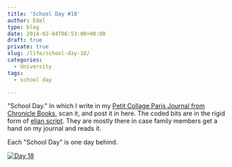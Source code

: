 ```yaml
---
title: 'School Day #18'
author: Edel
type: blog
date: 2014-02-04T06:53:00+00:00
draft: true
private: true
slug: /life/school-day-18/
categories:
  - University
tags:
  - school day

---
```

"School Day." In which I write in my [Petit Collage Paris Journal from Chronicle Books][1], scan it, and post it in here. The coded bits are in the rigid form of [elian script][2]. They are mostly there in case family members get a hand on my journal and reads it.

Each "School Day" is one day behind.

[<img src="http://scattered.me/wp-content/uploads/2014/02/Day-18.png" alt="Day 18" class="img-responsive" />][3]




 [1]: http://www.chroniclebooks.com/titles/petit-collage-paris-journal.html
 [2]: http://www.ccelian.com/concepca.html
 [3]: http://scattered.me/wp-content/uploads/2014/02/Day-18.png